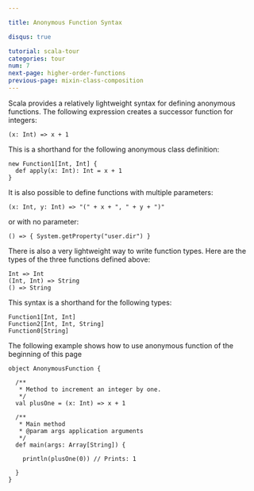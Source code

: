 ```yaml
---

title: Anonymous Function Syntax

disqus: true

tutorial: scala-tour
categories: tour
num: 7
next-page: higher-order-functions
previous-page: mixin-class-composition
---
```


Scala provides a relatively lightweight syntax for defining anonymous functions. The following expression creates a successor function for integers:

```tut
(x: Int) => x + 1
```

This is a shorthand for the following anonymous class definition:

```tut
new Function1[Int, Int] {
  def apply(x: Int): Int = x + 1
}
```

It is also possible to define functions with multiple parameters:

```tut
(x: Int, y: Int) => "(" + x + ", " + y + ")"
```

or with no parameter:

```tut
() => { System.getProperty("user.dir") }
```

There is also a very lightweight way to write function types. Here are the types of the three functions defined above:

```
Int => Int
(Int, Int) => String
() => String
```

This syntax is a shorthand for the following types:

```
Function1[Int, Int]
Function2[Int, Int, String]
Function0[String]
```

The following example shows how to use anonymous function of the beginning of this page

```tut
object AnonymousFunction {

  /**
   * Method to increment an integer by one.
   */
  val plusOne = (x: Int) => x + 1

  /**
   * Main method
   * @param args application arguments
   */
  def main(args: Array[String]) {

    println(plusOne(0)) // Prints: 1

  }
}
```
